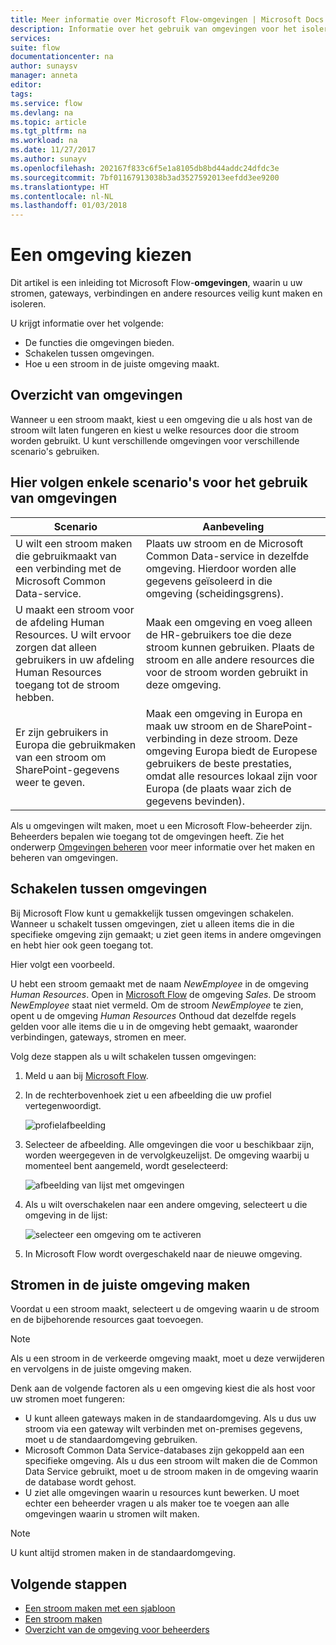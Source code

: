 ```yaml
---
title: Meer informatie over Microsoft Flow-omgevingen | Microsoft Docs
description: Informatie over het gebruik van omgevingen voor het isoleren van uw stromen
services: 
suite: flow
documentationcenter: na
author: sunaysv
manager: anneta
editor: 
tags: 
ms.service: flow
ms.devlang: na
ms.topic: article
ms.tgt_pltfrm: na
ms.workload: na
ms.date: 11/27/2017
ms.author: sunayv
ms.openlocfilehash: 202167f833c6f5e1a8105db8bd44addc24dfdc3e
ms.sourcegitcommit: 7bf01167913038b3ad3527592013eefdd3ee9200
ms.translationtype: HT
ms.contentlocale: nl-NL
ms.lasthandoff: 01/03/2018
---
```

# <a name="choosing-an-environment"></a>Een omgeving kiezen

Dit artikel is een inleiding tot Microsoft Flow-**omgevingen**, waarin u uw stromen, gateways, verbindingen en andere resources veilig kunt maken en isoleren.

U krijgt informatie over het volgende:

* De functies die omgevingen bieden.
* Schakelen tussen omgevingen.
* Hoe u een stroom in de juiste omgeving maakt.

## <a name="environments-overview"></a>Overzicht van omgevingen

Wanneer u een stroom maakt, kiest u een omgeving die u als host van de stroom wilt laten fungeren en kiest u welke resources door die stroom worden gebruikt. U kunt verschillende omgevingen voor verschillende scenario's gebruiken.

## <a name="here-are-a-few-scenarios-for-using-environments"></a>Hier volgen enkele scenario's voor het gebruik van omgevingen

Scenario|Aanbeveling
-----|-----
U wilt een stroom maken die gebruikmaakt van een verbinding met de Microsoft Common Data-service.|Plaats uw stroom en de Microsoft Common Data-service in dezelfde omgeving. Hierdoor worden alle gegevens geïsoleerd in die omgeving (scheidingsgrens).
U maakt een stroom voor de afdeling Human Resources. U wilt ervoor zorgen dat alleen gebruikers in uw afdeling Human Resources toegang tot de stroom hebben.|Maak een omgeving en voeg alleen de HR-gebruikers toe die deze stroom kunnen gebruiken. Plaats de stroom en alle andere resources die voor de stroom worden gebruikt in deze omgeving.
Er zijn gebruikers in Europa die gebruikmaken van een stroom om SharePoint-gegevens weer te geven.|Maak een omgeving in Europa en maak uw stroom en de SharePoint-verbinding in deze stroom. Deze omgeving Europa biedt de Europese gebruikers de beste prestaties, omdat alle resources lokaal zijn voor Europa (de plaats waar zich de gegevens bevinden).

Als u omgevingen wilt maken, moet u een Microsoft Flow-beheerder zijn. Beheerders bepalen wie toegang tot de omgevingen heeft. Zie het onderwerp [Omgevingen beheren](environments-overview-admin.md) voor meer informatie over het maken en beheren van omgevingen.

## <a name="switching-environments"></a>Schakelen tussen omgevingen

Bij Microsoft Flow kunt u gemakkelijk tussen omgevingen schakelen. Wanneer u schakelt tussen omgevingen, ziet u alleen items die in die specifieke omgeving zijn gemaakt; u ziet geen items in andere omgevingen en hebt hier ook geen toegang tot.

Hier volgt een voorbeeld.

U hebt een stroom gemaakt met de naam *NewEmployee* in de omgeving *Human Resources*. Open in [Microsoft Flow](https://flow.microsoft.com) de omgeving *Sales*. De stroom *NewEmployee* staat niet vermeld. Om de stroom *NewEmployee* te zien, opent u de omgeving *Human Resources* Onthoud dat dezelfde regels gelden voor alle items die u in de omgeving hebt gemaakt, waaronder verbindingen, gateways, stromen en meer.

Volg deze stappen als u wilt schakelen tussen omgevingen:

1. Meld u aan bij [Microsoft Flow](https://flow.microsoft.com).
1. In de rechterbovenhoek ziet u een afbeelding die uw profiel vertegenwoordigt.

   ![profielafbeelding](./media/environments-overview-maker/default-environment.png)

1. Selecteer de afbeelding. Alle omgevingen die voor u beschikbaar zijn, worden weergegeven in de vervolgkeuzelijst. De omgeving waarbij u momenteel bent aangemeld, wordt geselecteerd:

   ![afbeelding van lijst met omgevingen](./media/environments-overview-maker/all-environments.png)
1. Als u wilt overschakelen naar een andere omgeving, selecteert u die omgeving in de lijst:

   ![selecteer een omgeving om te activeren](./media/environments-overview-maker/select-europe.png)
1. In Microsoft Flow wordt overgeschakeld naar de nieuwe omgeving.

## <a name="create-flows-in-the-right-environment"></a>Stromen in de juiste omgeving maken

Voordat u een stroom maakt, selecteert u de omgeving waarin u de stroom en de bijbehorende resources gaat toevoegen.

> [!NOTE]
Als u een stroom in de verkeerde omgeving maakt, moet u deze verwijderen en vervolgens in de juiste omgeving maken.

Denk aan de volgende factoren als u een omgeving kiest die als host voor uw stromen moet fungeren:

* U kunt alleen gateways maken in de standaardomgeving. Als u dus uw stroom via een gateway wilt verbinden met on-premises gegevens, moet u de standaardomgeving gebruiken.
* Microsoft Common Data Service-databases zijn gekoppeld aan een specifieke omgeving. Als u dus een stroom wilt maken die de Common Data Service gebruikt, moet u de stroom maken in de omgeving waarin de database wordt gehost.
* U ziet alle omgevingen waarin u resources kunt bewerken. U moet echter een beheerder vragen u als maker toe te voegen aan alle omgevingen waarin u stromen wilt maken.

> [!NOTE]
U kunt altijd stromen maken in de standaardomgeving.

## <a name="next-steps"></a>Volgende stappen

* [Een stroom maken met een sjabloon](get-started-logic-template.md)
* [Een stroom maken](get-started-logic-flow.md)
* [Overzicht van de omgeving voor beheerders](environments-overview-admin.md)